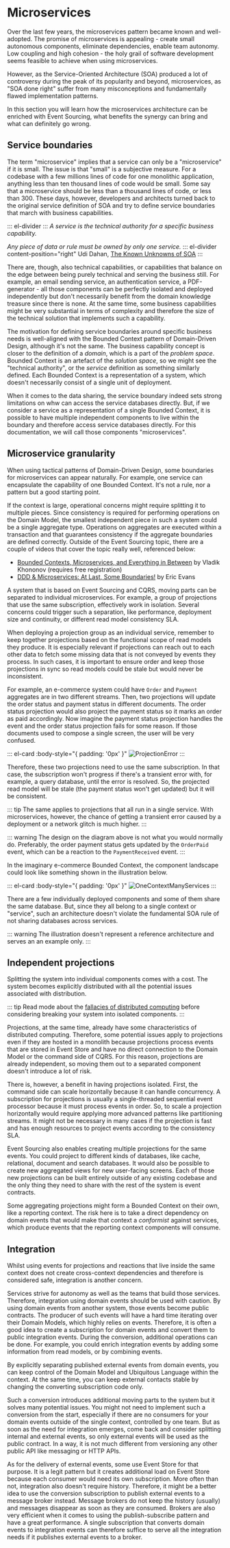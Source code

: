 # Microservices

Over the last few years, the microservices pattern became known and well-adopted. The promise of microservices is appealing - create small autonomous components, eliminate dependencies, enable team autonomy. Low coupling and high cohesion - the holy grail of software development seems feasible to achieve when using microservices. 

However, as the Service-Oriented Architecture (SOA) produced a lot of controversy during the peak of its popularity and beyond, microservices, as "SOA done right" suffer from many misconceptions and fundamentally flawed implementation patterns.

In this section you will learn how the microservices architecture can be enriched with Event Sourcing, what benefits the synergy can bring and what can definitely go wrong.

## Service boundaries

The term "microservice" implies that a service can only be a "microservice" if it is small. The issue is that "small" is a subjective measure. For a codebase with a few millions lines of code for one monolithic application, anything less than ten thousand lines of code would be small. Some say that a microservice should be less than a thousand lines of code, or less than 300. These days, however, developers and architects turned back to the original service definition of SOA and try to define service boundaries that march with business capabilities.

::: el-divider
<i class="el-icon-reading"></i>
:::
_A service is the technical authority for a specific business capability._

_Any piece of data or rule must be owned by only one service._
::: el-divider content-position="right"
Udi Dahan, [The Known Unknowns of SOA](http://udidahan.com/2010/11/15/the-known-unknowns-of-soa/)
:::

There are, though, also technical capabilities, or capabilities that balance on the edge between being purely technical and serving the business still. For example, an email sending service, an authentication service, a PDF-generator - all those components can be perfectly isolated and deployed independently but don't necessarily benefit from the domain knowledge treasure since there is none. At the same time, some business capabilities might be very substantial in terms of complexity and therefore the size of the technical solution that implements such a capability.

The motivation for defining service boundaries around specific business needs is well-aligned with the Bounded Context pattern of Domain-Driven Design, although it's not the same. The business capability concept is closer to the definition of a _domain_, which is a part of the _problem space_. Bounded Context is an artefact of the _solution space_, so we might see the "technical authority", or the _service_ definition as something similarly defined. Each Bounded Context is a representation of a system, which doesn't necessarily consist of a single unit of deployment.

When it comes to the data sharing, the service boundary indeed sets strong limitations on whw can access the service databases directly. But, if we consider a service as a representation of a single Bounded Context, it is possible to have multiple independent components to live within the boundary and therefore access service databases directly. For this documentation, we will call those components "microservices".

## Microservice granularity

When using tactical patterns of Domain-Driven Design, some boundaries for microservices can appear naturally. For example, one service can encapsulate the capability of one Bounded Context. It's not a rule, nor a pattern but a good starting point.

If the context is large, operational concerns might require splitting it to multiple pieces. Since consistency is required for performing operations on the Domain Model, the smallest independent piece in such a system could be a single aggregate type. Operations on aggregates are executed within a transaction and that guarantees consistency if the aggregate boundaries are defined correctly. Outside of the Event Sourcing topic, there are a couple of videos that cover the topic really well, referenced below:

- [Bounded Contexts, Microservices, and Everything in Between](https://skillsmatter.com/skillscasts/11493-functional-cqrs#video) by Vladik Khononov (requires free registration) 
- [DDD & Microservices: At Last, Some Boundaries!](https://www.youtube.com/watch?v=yPvef9R3k-M) by Eric Evans

A system that is based on Event Sourcing and CQRS, moving parts can be separated to individual microservices. For example, a group of projections that use the same subscription, effectively work in isolation. Several concerns could trigger such a separation, like performance, deployment size and continuity, or different read model consistency SLA.

When deploying a projection group as an individual service, remember to keep together projections based on the functional scope of read models they produce. It is especially relevant if projections can reach out to each other data to fetch some missing data that is not conveyed by events they process. In such cases, it is important to ensure order and keep those projections in sync so read models could be stale but would never be inconsistent.

For example, an e-commerce system could have `Order` and `Payment` aggregates are in two different streams. Then, two projections will update the order status and payment status in different documents. The order status projection would also project the payment status so it marks an order as paid accordingly. Now imagine the payment status projection handles the event and the order status projection fails for some reason. If those documents used to compose a single screen, the user will be very confused.

::: el-card :body-style="{ padding: '0px' }" 
![ProjectionError](./images/microservices-projections-error.png)
:::

Therefore, these two projections need to use the same subscription. In that case, the subscription won't progress if there's a transient error with, for example, a query database, until the error is resolved. So, the projected read model will be stale (the payment status won't get updated) but it will be consistent.

::: tip
The same applies to projections that all run in a single service. With microservices, however, the chance of getting a transient error caused by a deployment or a network glitch is much higher.
:::

::: warning
The design on the diagram above is not what you would normally do. Preferably, the order payment status gets updated by the `OrderPaid` event, which can be a reaction to the `PaymentReceived` event.
:::

In the imaginary e-commerce Bounded Context, the component landscape could look like something shown in the illustration below.

::: el-card :body-style="{ padding: '0px' }" 
![OneContextManyServices](./images/microservices-split.png)
:::

There are a few individually deployed components and some of them share the same database. But, since they all belong to a single context or "service", such an architecture doesn't violate the fundamental SOA rule of not sharing databases across services.

::: warning
The illustration doesn't represent a reference architecture and serves an an example only.
:::

## Independent projections

Splitting the system into individual components comes with a cost. The system becomes explicitly distributed with all the potential issues associated with distribution.

::: tip
Read mode about the [fallacies of distributed computing](https://en.wikipedia.org/wiki/Fallacies_of_distributed_computing) before considering breaking your system into isolated components.
:::

Projections, at the same time, already have some characteristics of distributed computing. Therefore, some potential issues apply to projections even if they are hosted in a monolith because projections process events that are stored in Event Store and have no direct connection to the Domain Model or the command side of CQRS. For this reason, projections are already independent, so moving them out to a separated component doesn't introduce a lot of risk.

There is, however, a benefit in having projections isolated. First, the command side can scale horizontally because it can handle concurrency. A subscription for projections is usually a single-threaded sequential event processor because it must process events in order. So, to scale a projection horizontally would require applying more advanced patterns like partitioning streams. It might not be necessary in many cases if the projection is fast and has enough resources to project events according to the consistency SLA.

Event Sourcing also enables creating multiple projections for the same events. You could project to different kinds of databases, like cache, relational, document and search databases. It would also be possible to create new aggregated views for new user-facing screens. Each of those new projections can be built entirely outside of any existing codebase and the only thing they need to share with the rest of the system is event contracts.

Some aggregating projections might form a Bounded Context on their own, like a reporting context. The risk here is to take a direct dependency on domain events that would make that context a _conformist_ against services, which produce events that the reporting context components will consume.

## Integration

Whilst using events for projections and reactions that live inside the same context does not create cross-context dependencies and therefore is considered safe, integration is another concern.

Services strive for autonomy as well as the teams that build those services. Therefore, integration using domain events should be used with caution. By using domain events from another system, those events become public contracts. The producer of such events will have a hard time iterating over their Domain Models, which highly relies on events. Therefore, it is often a good idea to create a subscription for domain events and convert them to public integration events. During the conversion, additional operations can be done. For example, you could enrich integration events by adding some information from read models, or by combining events.

By explicitly separating published external events from domain events, you can keep control of the Domain Model and Ubiquitous Language within the context. At the same time, you can keep external contacts stable by changing the converting subscription code only.

Such a conversion introduces additional moving parts to the system but it solves many potential issues. You might not need to implement such a conversion from the start, especially if there are no consumers for your domain events outside of the single context, controlled by one team. But as soon as the need for integration emerges, come back and consider splitting internal and external events, so only external events will be used as the public contract. In a way, it is not much different from versioning any other public API like messaging or HTTP APIs.

As for the delivery of external events, some use Event Store for that purpose. It is a legit pattern but it creates additional load on Event Store because each consumer would need its own subscription. More often than not, integration also doesn't require history. Therefore, it might be a better idea to use the conversion subscription to publish external events to a message broker instead. Message brokers do not keep the history (usually) and messages disappear as soon as they are consumed. Brokers are also very efficient when it comes to using the publish-subscribe pattern and have a great performance. A single subscription that converts domain events to integration events can therefore suffice to serve all the integration needs if it publishes external events to a broker.
